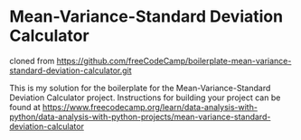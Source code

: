 # Mean-Variance-Standard Deviation Calculator

cloned from https://github.com/freeCodeCamp/boilerplate-mean-variance-standard-deviation-calculator.git

This is my solution for the boilerplate for the Mean-Variance-Standard Deviation Calculator project. Instructions for building your project can be found at https://www.freecodecamp.org/learn/data-analysis-with-python/data-analysis-with-python-projects/mean-variance-standard-deviation-calculator

